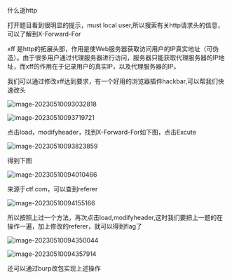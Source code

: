 什么逝http

打开题目看到很明显的提示，must local user,所以搜索有关http请求头的信息，可以了解到X-Forward-For

xff 是http的拓展头部，作用是使Web服务器获取访问用户的IP真实地址（可伪造）。由于很多用户通过代理服务器进行访问，服务器只能获取代理服务器的IP地址，而xff的作用在于记录用户的真实IP，以及代理服务器的IP。

我们可以通过修改xff达到要求，有一个好用的浏览器插件hackbar,可以帮我们快速改头

![image-20230510093032818](C:\Users\DELL\AppData\Roaming\Typora\typora-user-images\image-20230510093032818.png)

![image-20230510093719721](C:\Users\DELL\AppData\Roaming\Typora\typora-user-images\image-20230510093719721.png)

点击load，modifyheader，找到X-Forward-For如下图，点击Excute

![image-20230510093823859](C:\Users\DELL\AppData\Roaming\Typora\typora-user-images\image-20230510093823859.png)



得到下图

![image-20230510094010466](C:\Users\DELL\AppData\Roaming\Typora\typora-user-images\image-20230510094010466.png)

来源于ctf.com，可以查到referer

![image-20230510094155166](C:\Users\DELL\AppData\Roaming\Typora\typora-user-images\image-20230510094155166.png)



所以按照上过一个方法，再次点击load,modifyheader,这时我们要把上一题的在操作一遍，加上修改的referer，就可以得到flag了

![image-20230510094350044](C:\Users\DELL\AppData\Roaming\Typora\typora-user-images\image-20230510094350044.png)

![image-20230510094357914](C:\Users\DELL\AppData\Roaming\Typora\typora-user-images\image-20230510094357914.png)

还可以通过burp改包实现上述操作